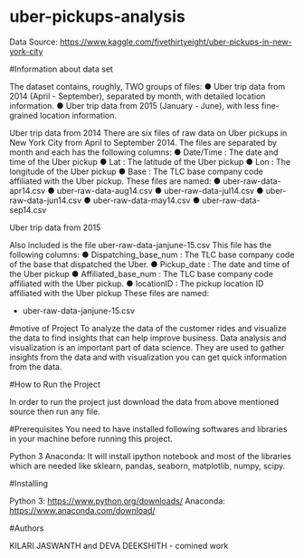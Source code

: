 # uber-pickups-analysis


Data Source: https://www.kaggle.com/fivethirtyeight/uber-pickups-in-new-york-city


#Information about data set

The dataset contains, roughly, TWO groups of files: 
● Uber trip data from 2014 (April - September), separated by month, with detailed location information. 
● Uber trip data from 2015 (January - June), with less fine-grained location information. 

Uber trip data from 2014 
There are six files of raw data on Uber pickups in New York City from April to September 2014. The files are separated by month and each has the following columns: 
● Date/Time : The date and time of the Uber pickup 
● Lat : The latitude of the Uber pickup 
● Lon : The longitude of the Uber pickup 
● Base : The TLC base company code affiliated with the Uber pickup. 
These files are named: 
● uber-raw-data-apr14.csv 
● uber-raw-data-aug14.csv 
● uber-raw-data-jul14.csv 
● uber-raw-data-jun14.csv 
● uber-raw-data-may14.csv 
● uber-raw-data-sep14.csv 

Uber trip data from 2015 

Also included is the file uber-raw-data-janjune-15.csv This file has the following columns: 
● Dispatching_base_num : The TLC base company code of the base that dispatched the Uber. 
● Pickup_date : The date and time of the Uber pickup ● Affiliated_base_num : The TLC base company code affiliated with the Uber pickup. 
● locationID : The pickup location ID affiliated with the Uber pickup 
These files are named: 
- uber-raw-data-janjune-15.csv

#motive of Project
To analyze the data of the customer rides and visualize the data to find insights that can help improve business. Data analysis and visualization is an important part of data science. They are used to gather insights from the data and with visualization you can get quick information from the data.


#How to Run the Project

In order to run the project just download the data from above mentioned source then run any file.

#Prerequisites
You need to have installed following softwares and libraries in your machine before running this project.

Python 3
Anaconda: It will install ipython notebook and most of the libraries which are needed like sklearn, pandas, seaborn, matplotlib, numpy, scipy.

#Installing

Python 3: https://www.python.org/downloads/
Anaconda: https://www.anaconda.com/download/

#Authors

KILARI JASWANTH and DEVA DEEKSHITH - comined  work
